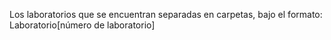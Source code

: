 Los laboratorios que se encuentran separadas en carpetas, bajo el formato:
Laboratorio[número de laboratorio]
